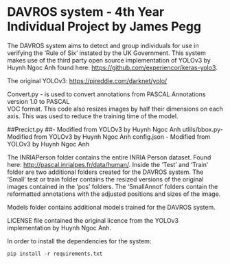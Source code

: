# DAVROS system - 4th Year Individual Project by James Pegg

The DAVROS system aims to detect and group individuals for use in verifying the ‘Rule of Six’ instated by the UK Government. This system makes use of the third party open source implementation of YOLOv3 by Huynh Ngoc Anh found here: https://github.com/experiencor/keras-yolo3.

The original YOLOv3: https://pjreddie.com/darknet/yolo/

Convert.py - is used to convert annotations from PASCAL Annotations version 1.0 to PASCAL  
VOC format. This code also resizes images by half their dimensions on each axis. This was used to reduce the training time of the model.

##Precict.py ##- Modified from YOLOv3 by Huynh Ngoc Anh 
utlils/bbox.py-  Modified from YOLOv3 by Huynh Ngoc Anh 
config.json -  Modified from YOLOv3 by Huynh Ngoc Anh 

The INRIAPerson folder contains the entire INRIA Person dataset. Found here: http://pascal.inrialpes.fr/data/human/. Inside the ‘Test’ and ‘Train’ folder are two additional folders created for the DAVROS system. The ‘Small’  test or train folder contains the resized versions of the original images contained in the ‘pos’ folders. The ‘SmallAnnot’ folders contain the reformatted annotations with the adjusted positions and sizes of the image.

Models  folder contains additional models trained for the DAVROS system.  

LICENSE file contained the original licence from the YOLOv3 implementation by Huynh Ngoc Anh. 

In order to install the dependencies for the system:
```
pip install -r requirements.txt
```



